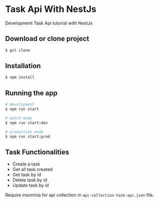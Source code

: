 # Task Api With NestJs

Development Task Api tutorial with NestJs

## Download or clone project

```bash
$ git clone 
```

## Installation

```bash
$ npm install
```

## Running the app

```bash
# development
$ npm run start

# watch mode
$ npm run start:dev

# production mode
$ npm run start:prod
```

## Task Functionalities

- Create a task
- Get all task created
- Get task by id
- Delete task by id
- Update task by id

Require insomnia for api collection in ``api-collection-task-api.json`` file.
